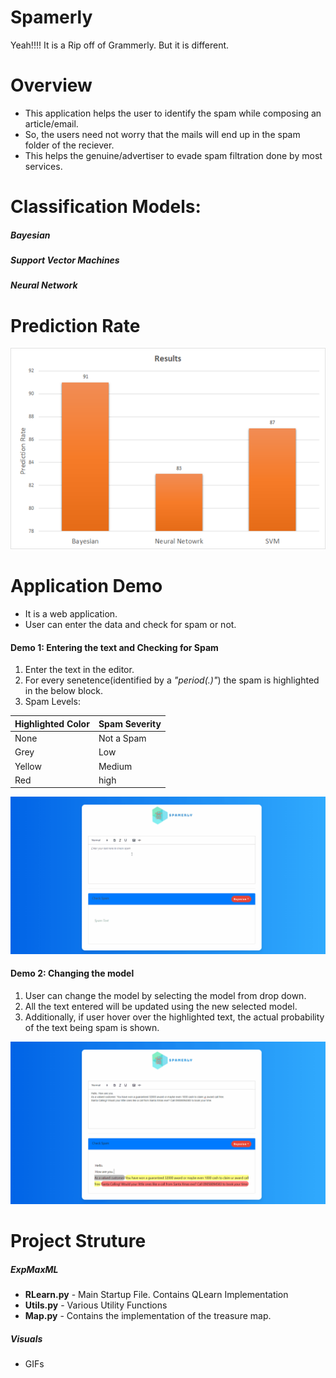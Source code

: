 # Spamerly

Yeah!!!! It is a Rip off of Grammerly. But it is different.


# Overview

  - This application helps the user to identify the spam while composing an article/email.
  - So, the users need not worry that the mails will end up in the spam folder of the reciever.
  - This helps the genuine/advertiser to evade spam filtration done by most services.

# Classification Models:
##### Bayesian
##### Support Vector Machines
##### Neural Network



# Prediction Rate
![PredictionRate](https://raw.githubusercontent.com/nareshkumar66675/Spamerly/master/Viz/PredictionRate.png)

# Application Demo
- It is a web application.
- User can enter the data and check for spam or not.
#### Demo 1: Entering the text and Checking for Spam
1) Enter the text in the editor.
2) For every senetence(identified by a *"period(.)"*) the spam is highlighted in the below block.
3) Spam Levels:

| Highlighted Color | Spam Severity |
|-------------------|---------------|
| None              | Not a Spam    |
| Grey              | Low           |
| Yellow            | Medium        |
| Red               | high          |


![Demo1](https://raw.githubusercontent.com/nareshkumar66675/Spamerly/master/Viz/BayesianDemo.gif)

#### Demo 2: Changing the model
1) User can change the model by selecting the model from drop down.
2) All the text entered will be updated using the new selected model.
3) Additionally, if user hover over the highlighted text, the actual probability of the text being spam is shown.

![enter image description here](https://raw.githubusercontent.com/nareshkumar66675/Spamerly/master/Viz/SVMDemo.gif)

# Project Struture
##### ExpMaxML
- **RLearn.py** - Main Startup File. Contains QLearn Implementation
- **Utils.py** - Various Utility Functions
- **Map.py** - Contains the implementation of the treasure map. 
##### Visuals
- GIFs



  



